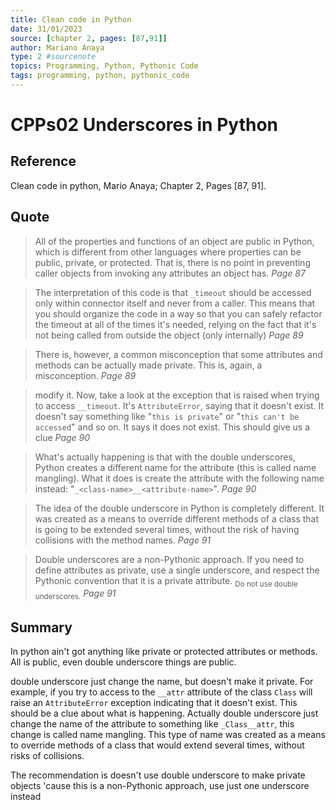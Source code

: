 ```yaml
---
title: Clean code in Python
date: 31/01/2023
source: [chapter 2, pages: [87,91]]
author: Mariano Anaya
type: 2 #sourcenote
topics: Programming, Python, Pythonic Code
tags: programming, python, pythonic_code
---
```

# CPPs02 Underscores in Python

## **Reference** 
Clean code in python, Mario Anaya; Chapter 2, Pages \[87, 91\].

## **Quote** 
> All of the properties and functions of an object are public in Python, which is different from other languages where properties can be public, private, or protected. That is, there is no point in preventing caller objects from invoking any attributes an object has. *Page 87*

> The interpretation of this code is that `_timeout` should be accessed only within connector itself and never from a caller. This means that you should organize the code in a way so that you can safely refactor the timeout at all of the times it's needed, relying on the fact that it's not being called from outside the object (only internally) *Page 89*

> There is, however, a common misconception that some attributes and methods can be actually made private. This is, again, a misconception. *Page 89*

> modify it. Now, take a look at the exception that is raised when trying to access `__timeout`. It's `AttributeError`, saying that it doesn't exist. It doesn't say something like "`this is private`" or "`this can't be accessed`" and so on. It says it does not exist. This should give us a clue *Page 90*

> What's actually happening is that with the double underscores, Python creates a different name for the attribute (this is called name mangling). What it does is create the attribute with the following name instead: "`_<class-name>__<attribute-name>`". *Page 90*

> The idea of the double underscore in Python is completely different. It was created as a means to override different methods of a class that is going to be extended several times, without the risk of having collisions with the method names. *Page 91*

> Double underscores are a non-Pythonic approach. If you need to define attributes as private, use a single underscore, and respect the Pythonic convention that it is a private attribute.
> <sub>Do not use double underscores.</sub> *Page 91*

<!--Yes, I know it is a lot of quotes just for a one source note, but all of them are on the same topic-->

## **Summary**

In python ain't got anything like private or protected attributes or methods. All is public, even double underscore things are public.

double underscore just change the name, but doesn't make it private. For example, if you try to access to the `__attr` attribute of the class `Class` will raise an `AttributeError` exception indicating that it doesn't exist. This should be a clue about what is happening. Actually double underscore just change the name of the attribute to something like `_Class__attr`, this change is called name mangling. This type of name was created as a means to override methods of a class that would extend several times, without risks of collisions.

The recommendation is doesn't use double underscore to make private objects 'cause this is a non-Pythonic approach, use just one underscore instead